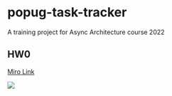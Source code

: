 # popug-task-tracker
A training project for Async Architecture course 2022


## HW0

[Miro Link](https://miro.com/app/board/uXjVPTrIHgk=/?share_link_id=879380577449)

<img src="./img/0.pngs">
